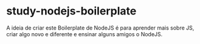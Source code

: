 # study-nodejs-boilerplate
A ideia de criar este Boilerplate de NodeJS é para aprender mais sobre JS, criar algo novo e diferente e ensinar alguns amigos o NodeJS.